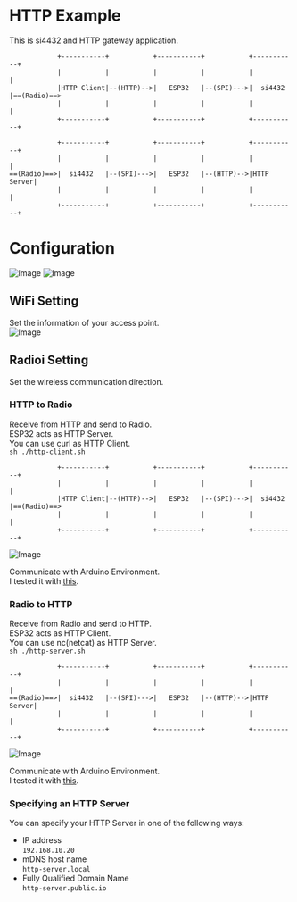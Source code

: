 # HTTP Example   
This is si4432 and HTTP gateway application.   
```
            +-----------+           +-----------+           +-----------+
            |           |           |           |           |           |
            |HTTP Client|--(HTTP)-->|   ESP32   |--(SPI)--->|  si4432   |==(Radio)==>
            |           |           |           |           |           |
            +-----------+           +-----------+           +-----------+

            +-----------+           +-----------+           +-----------+
            |           |           |           |           |           |
==(Radio)==>|  si4432   |--(SPI)--->|   ESP32   |--(HTTP)-->|HTTP Server|
            |           |           |           |           |           |
            +-----------+           +-----------+           +-----------+
```



# Configuration
![Image](https://github.com/user-attachments/assets/f29db282-384b-4749-98c4-aac681c60dcb)
![Image](https://github.com/user-attachments/assets/53d9088b-1aaa-4d37-ac51-baa933724a13)

## WiFi Setting
Set the information of your access point.   
![Image](https://github.com/user-attachments/assets/5c0f3850-8699-414f-a130-df088db4e87c)

## Radioi Setting
Set the wireless communication direction.   

### HTTP to Radio
Receive from HTTP and send to Radio.   
ESP32 acts as HTTP Server.   
You can use curl as HTTP Client.   
```sh ./http-client.sh```

```
            +-----------+           +-----------+           +-----------+
            |           |           |           |           |           |
            |HTTP Client|--(HTTP)-->|   ESP32   |--(SPI)--->|  si4432   |==(Radio)==>
            |           |           |           |           |           |
            +-----------+           +-----------+           +-----------+
```

![Image](https://github.com/user-attachments/assets/be869b5e-4a8e-4310-bc93-ae7c24188351)

Communicate with Arduino Environment.   
I tested it with [this](https://github.com/nopnop2002/esp-idf-si4432/tree/main/ArduinoCode/si4432_rx).   

### Radio to HTTP
Receive from Radio and send to HTTP.   
ESP32 acts as HTTP Client.   
You can use nc(netcat) as HTTP Server.   
```sh ./http-server.sh```

```
            +-----------+           +-----------+           +-----------+
            |           |           |           |           |           |
==(Radio)==>|  si4432   |--(SPI)--->|   ESP32   |--(HTTP)-->|HTTP Server|
            |           |           |           |           |           |
            +-----------+           +-----------+           +-----------+
```

![Image](https://github.com/user-attachments/assets/80e4e4e5-5451-460f-823e-b0139f6d5bd0)


Communicate with Arduino Environment.   
I tested it with [this](https://github.com/nopnop2002/esp-idf-si4432/tree/main/ArduinoCode/si4432_tx).   

### Specifying an HTTP Server   
You can specify your HTTP Server in one of the following ways:   
- IP address   
 ```192.168.10.20```   
- mDNS host name   
 ```http-server.local```   
- Fully Qualified Domain Name   
 ```http-server.public.io```


